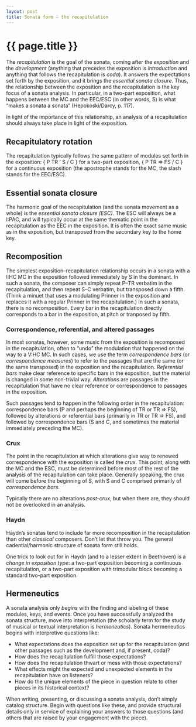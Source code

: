 ```yaml
---
layout: post
title: Sonata form – the recapitulation
---
```


{{ page.title }}
================

The *recapitulation* is the goal of the sonata, coming after the *exposition* and the *development* (anything that precedes the exposition is *introduction* and anything that follows the recapitulation is *coda*). It answers the expectations set forth by the exposition, and it brings the *essential sonata closure*. Thus, the relationship between the exposition and the recapitulation is the key focus of a sonata analysis. In particular, in a two-part exposition, what happens between the MC and the EEC/ESC (in other words, S) is what “makes a sonata a sonata” (Hepokoski/Darcy, p. 117).

In light of the importance of this relationship, an analysis of a recapitulation should always take place in light of the exposition.

Recapitulatory rotation
-----------------------

The recapitulation typically follows the same pattern of modules set forth in the exposition: { P TR ’ S / C } for a two-part exposition, { P TR ⇒ FS / C } for a continuous exposition (the apostrophe stands for the MC, the slash stands for the EEC/ESC).

Essential sonata closure
------------------------

The harmonic goal of the recapitulation (and the sonata movement as a whole) is the *essential sonata closure (ESC)*. The ESC will always be a I:PAC, and will typically occur at the same thematic point in the recapitulation as the EEC in the exposition. It is often the exact same music as in the exposition, but transposed from the secondary key to the home key.

Recomposition
-------------

The simplest exposition–recapitulation relationship occurs in a sonata with a I:HC MC in the exposition followed immediately by S in the dominant. In such a sonata, the composer can simply repeat P–TR verbatim in the recapitulation, and then repeat S–C verbatim, but transposed down a fifth. (Think a minuet that uses a modulating Prinner in the exposition and replaces it with a regular Prinner in the recapitulation.) In such a sonata, there is no recomposition. Every bar in the recapitulation directly corresponds to a bar in the exposition, at pitch or tranposed by fifth.

### Correspondence, referential, and altered passages

In most sonatas, however, some music from the exposition is recomposed in the recapitulation, often to “undo” the modulation that happened on the way to a V:HC MC. In such cases, we use the term *correspondence bars* (or *correspondence measures*) to refer to the passages that are the same (or the same transposed) in the exposition and the recapitulation. *Referential bars* make clear reference to specific bars in the exposition, but the material is changed in some non-trivial way. *Alterations* are passages in the recapitulation that have no clear reference or correspondence to passages in the exposition.

Such passages tend to happen in the following order in the recapitulation: correspondence bars (P and perhaps the beginning of TR or TR ⇒ FS), followed by alterations or referential bars (primarily in TR or TR ⇒ FS), and followed by correspondence bars (S and C, and sometimes the material immediately preceding the MC).

### Crux

The point in the recapitulation at which alterations give way to renewed correspondence with the exposition is called the *crux*. This point, along with the MC and the ESC, must be determined before most of the rest of the analysis of the recapitulation can take place. Generally speaking, the crux will come before the beginning of S, with S and C comprised primarily of *correspondence bars*.

Typically there are no alterations *post-crux*, but when there are, they should not be overlooked in an analysis.

### Haydn

Haydn’s sonatas tend to include far more recomposition in the recapitulation than other *classical* composers. Don’t let that throw you. The general cadential/harmonic structure of sonata form still holds.

One trick to look out for in Haydn (and to a lesser extent in Beethoven) is a *change in exposition type*: a two-part exposition becoming a continuous recapitulation, or a two-part exposition with trimodular block becoming a standard two-part exposition.

Hermeneutics
------------

A sonata analysis only *begins* with the finding and labeling of these modules, keys, and events. Once you have successfully analyzed the sonata structure, move into interpretation (the scholarly term for the study of musical or textual interpretation is *hermeneutics*). Sonata hermeneutics begins with interpretive questions like:

- What expectations does the exposition set up for the recapitulation (and other passages such as the development and, if present, coda)?
- How does the recapitulation fulfill those expectations?
- How does the recapitulation thwart or mess with those expectations?
- What effects might the expected and unexpected elements in the recapitulation have on listeners?
- How do the unique elements of the piece in question relate to other pieces in its historical context?

When writing, presenting, or discussing a sonata analysis, don’t simply catalog structure. Begin with questions like these, and provide structural details only in service of explaining your answers to those questions (and others that are raised by your engagement with the piece).
